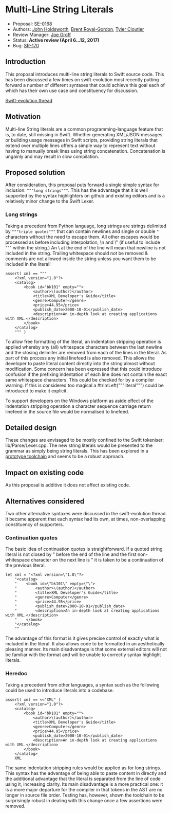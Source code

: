 # Multi-Line String Literals

* Proposal: [SE-0168](0168-multi-line-string-literals.md)
* Authors: [John Holdsworth](https://github.com/johnno1962), [Brent Royal-Gordon](https://github.com/brentdax), [Tyler Cloutier](https://github.com/TheArtOfEngineering)
* Review Manager: [Joe Groff](https://github.com/jckarter)
* Status: **Active review (April 6...12, 2017)**
* Bug: [SR-170](https://bugs.swift.org/browse/SR-170)

## Introduction

This proposal introduces multi-line string literals to Swift source code.
This has been discussed a few times on swift-evolution most recently
putting forward a number of different syntaxes that could achieve this goal
each of which has their own use case and constituency for discussion.

[Swift-evolution thread](https://lists.swift.org/pipermail/swift-evolution/Week-of-Mon-20151207/001565.html)

## Motivation

Multi-line String literals are a common programming-language feature that is, to date, still missing in
Swift. Whether generating XML/JSON messages or building usage messages in Swift scripts, providing string
literals that extend over multiple lines offers a simple way to represent text without having to manually
break lines using string concatenation. Concatenation is ungainly and may result in slow compilation.

## Proposed solution

After consideration, this proposal puts forward a single simple syntax for inclusion: `"""long strings"""`.
This has the advantage that it is well supported by the syntax highlighters on github and existing editors
and is a relatively minor change to the Swift Lexer.

### Long strings

Taking a precedent from Python language, long strings are strings delimited by `"""triple quotes"""`
that can contain newlines and single or double `"` characters without the need to escape them.
All other escapes would be processed as before including interpolation, \n and \\" (if useful to
include """ within the string.) An \ at the end of the line will mean that newline is not 
included in the string. Trailing whitespace should not be removed & comments are not allowed
inside the string unless you want them to be included in the literal!

    assert( xml == """
        <?xml version="1.0"?>
        <catalog>
            <book id="bk101" empty="">
                <author>\(author)</author>
                <title>XML Developer's Guide</title>
                <genre>Computer</genre>
                <price>44.95</price>
                <publish_date>2000-10-01</publish_date>
                <description>An in-depth look at creating applications with XML.</description>
            </book>
        </catalog>
        """ )

To allow free formatting of the literal, an indentation stripping operation is applied whereby any (all) 
whitespace characters between the last newline and the closing delimiter are removed from each of the
lines in the literal. As part of this process any initial linefeed is also removed. This allows the
developer to paste literal content directly into the string almost without modification. Some concern
has been expressed that this could introduce confusion if the prefixing indentation of each line does
not contain the exact same whitespace characters. This could be checked for by a compiler warning.
If this is considered too magical a #trimLeft("""literal""") could be introduced to make it explicit.

To support developers on the Windows platform as aside effect of the indentation stripping operation
a character sequence carriage return linefeed in the source file would be normalised to linefeed.

## Detailed design

These changes are envisaged to be mostly confined to the Swift tokeniser: lib/Parse/Lexer.cpp.
The new string literals would be presented to the grammar as simply being string literals.
This has been explored in a [prototype toolchain](http://johnholdsworth.com/swift-LOCAL-2017-04-09-a-osx.tar.gz)
and seems to be a robust approach.

## Impact on existing code

As this proposal is additive it does not affect existing code.

## Alternatives considered

Two other alternative syntaxes were discussed in the swift-evolution thread.
It became apparent that each syntax had its own, at times, non-overlapping
constituency of supporters.

### Continuation quotes

The basic idea of continuation quotes is straightforward. If a quoted string literal is not closed by "
before the end of the line and the first non-whitespace character on the next line is " it is taken to
be a continuation of the previous literal.

    let xml = "<?xml version=\"1.0\"?>
        "<catalog>
        "    <book id=\"bk101\" empty=\"\">
        "        <author>\(author)</author>
        "        <title>XML Developer's Guide</title>
        "        <genre>Computer</genre>
        "        <price>44.95</price>
        "        <publish_date>2000-10-01</publish_date>
        "        <description>An in-depth look at creating applications with XML.</description>
        "    </book>
        "</catalog>
        ""

The advantage of this format is it gives precise control of exactly what is included in the literal. It also
allows code to be formatted in an aesthetically pleasing manner. Its main disadvantage is that some external 
editors will not be familiar with the format and will be unable to correctly syntax highlight literals.

### Heredoc

Taking a precedent from other languages, a syntax such as the following could be used to introduce
literals into a codebase. 

    assert( xml == <<"XML" )
        <?xml version="1.0"?>
        <catalog>
            <book id="bk101" empty="">
                <author>\(author)</author>
                <title>XML Developer's Guide</title>
                <genre>Computer</genre>
                <price>44.95</price>
                <publish_date>2000-10-01</publish_date>
                <description>An in-depth look at creating applications with XML.</description>
            </book>
        </catalog>
        XML

The same indentation stripping rules would be applied as for long strings. This syntax has the 
advantage of being able to paste content in directly and the additional advantage that the
literal is separated from the line of code using it, increasing clarity. Its main disadvantage
is a more practical one: it is a more major departure for the compiler in that tokens
in the AST are no longer in source file order. Testing has, however, shown the toolchain
to be surprisingly robust in dealing with this change once a few assertions were removed.

